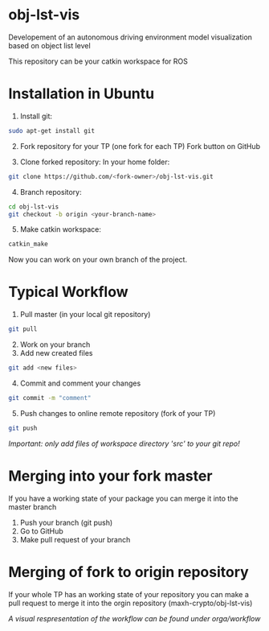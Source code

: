 # obj-lst-vis
Developement of an autonomous driving environment model visualization based on object list level

This repository can be your catkin workspace for ROS

# Installation in Ubuntu
1. Install git:
```bash
sudo apt-get install git
```
2. Fork repository for your TP (one fork for each TP)
Fork button on GitHub

3. Clone forked repository:
  In your home folder:
``` bash
git clone https://github.com/<fork-owner>/obj-lst-vis.git
```
4. Branch repository:
``` bash
cd obj-lst-vis
git checkout -b origin <your-branch-name>
```
5. Make catkin workspace:
``` bash
catkin_make
```
Now you can work on your own branch of the project. 

# Typical Workflow
1. Pull master (in your local git repository)
``` bash
git pull 
```
2. Work on your branch
3. Add new created files
``` bash
git add <new files>
```
4. Commit and comment your changes
``` bash
git commit -m "comment"
```
5. Push changes to online remote repository (fork of your TP)
``` bash
git push 
```
*Important: only add files of workspace directory 'src' to your git repo!*
  
# Merging into your fork master
If you have a working state of your package you can merge it into the master branch
1. Push your branch (git push)
2. Go to GitHub 
3. Make pull request of your branch

# Merging of fork to origin repository
If your whole TP has an working state of your repository you can make a pull request to merge it into the orgin repository (maxh-crypto/obj-lst-vis)

*A visual respresentation of the workflow can be found under orga/workflow*

